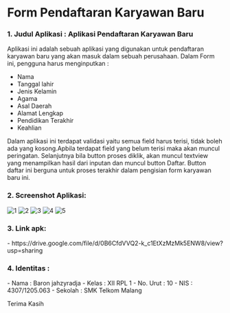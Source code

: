 # Form Pendaftaran Karyawan Baru

<h3>1. Judul Aplikasi : Aplikasi Pendaftaran Karyawan Baru </h3>

Aplikasi ini adalah sebuah aplikasi yang digunakan untuk pendaftaran karyawan baru yang akan masuk dalam sebuah perusahaan. Dalam Form ini, pengguna harus menginputkan :

- Nama
- Tanggal lahir
- Jenis Kelamin
- Agama
- Asal Daerah
- Alamat Lengkap
- Pendidikan Terakhir
- Keahlian
 
Dalam aplikasi ini terdapat validasi yaitu semua field harus terisi, tidak boleh ada yang kosong.Apbila terdapat field yang belum terisi maka akan muncul peringatan. Selanjutnya bila button proses diklik, akan muncul textview yang menampilkan hasil dari inputan dan muncul button Daftar. Button daftar ini berguna untuk proses terakhir dalam pengisian form karyawan baru ini.

<h3>2. Screenshot Aplikasi:</h3>

![1](https://github.com/radjabaron/Tugas1Android/blob/master/photo_2016-09-13_17-24-03.jpg)
![2](https://github.com/radjabaron/Tugas1Android/blob/master/photo_2016-09-13_17-24-00.jpg)
![3](https://github.com/radjabaron/Tugas1Android/blob/master/photo_2016-09-13_17-24-05.jpg)
![4](https://github.com/radjabaron/Tugas1Android/blob/master/photo_2016-09-13_17-24-08.jpg)
![5](https://github.com/radjabaron/Tugas1Android/blob/master/photo_2016-09-13_17-24-07.jpg)

<h3>3. Link apk:</h3>
- https://drive.google.com/file/d/0B6CfdVVQ2-k_c1EtXzMzMk5ENW8/view?usp=sharing

<h3>4. Identitas : </h3> 
- Nama     : Baron jahzyradja 
- Kelas    : XII RPL 1
- No. Urut : 10
- NIS      : 4307/1205.063
- Sekolah  : SMK Telkom Malang

Terima Kasih
